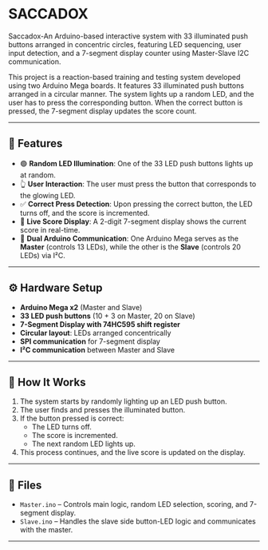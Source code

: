 # SACCADOX
Saccadox-An Arduino-based interactive system with 33 illuminated push buttons arranged in concentric circles, featuring LED sequencing, user input detection, and a 7-segment display counter using Master-Slave I2C communication.


This project is a reaction-based training and testing system developed using two Arduino Mega boards. It features 33 illuminated push buttons arranged in a circular manner. The system lights up a random LED, and the user has to press the corresponding button. When the correct button is pressed, the 7-segment display updates the score count.

---

## 🚀 Features

- 🟢 **Random LED Illumination**: One of the 33 LED push buttons lights up at random.
- 👆 **User Interaction**: The user must press the button that corresponds to the glowing LED.
- ✅ **Correct Press Detection**: Upon pressing the correct button, the LED turns off, and the score is incremented.
- 🔢 **Live Score Display**: A 2-digit 7-segment display shows the current score in real-time.
- 🔄 **Dual Arduino Communication**: One Arduino Mega serves as the **Master** (controls 13 LEDs), while the other is the **Slave** (controls 20 LEDs) via I²C.

---

## ⚙️ Hardware Setup

- **Arduino Mega x2** (Master and Slave)
- **33 LED push buttons** (10 + 3 on Master, 20 on Slave)
- **7-Segment Display with 74HC595 shift register**
- **Circular layout**: LEDs arranged concentrically
- **SPI communication** for 7-segment display
- **I²C communication** between Master and Slave

---

## 🔧 How It Works

1. The system starts by randomly lighting up an LED push button.
2. The user finds and presses the illuminated button.
3. If the button pressed is correct:
    - The LED turns off.
    - The score is incremented.
    - The next random LED lights up.
4. This process continues, and the live score is updated on the display.

---

## 📁 Files

- `Master.ino` – Controls main logic, random LED selection, scoring, and 7-segment display.
- `Slave.ino` – Handles the slave side button-LED logic and communicates with the master.

---

